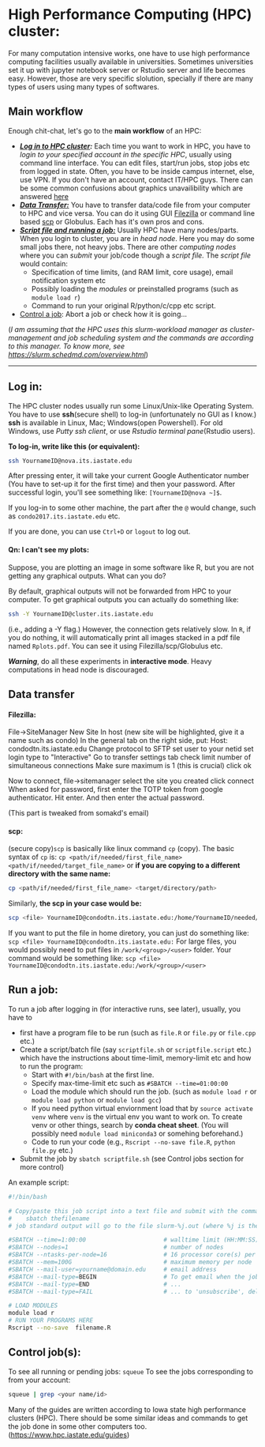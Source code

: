 # High Performance Computing (HPC) cluster:

For many computation intensive works, one have to use high performance computing facilities usually available in universities. Sometimes universities set it up with jupyter notebook server or Rstudio server and life becomes easy. However, those are very specific slolution, specially if there are many types of users using many types of softwares. 

## Main workflow
Enough chit-chat, let's go to the **main workflow** of an HPC:
 - ***[Log in to HPC cluster](#log-in):*** Each time you want to work in HPC, you have to *login to your specified account in the specific HPC*, usually using command line interface. You can edit files, start/run jobs, stop jobs etc from logged in state. Often, you have to be inside campus internet, else, use VPN. If you don't have an account, contact IT/HPC guys. There can be some common confusions about graphics unavailibility which are answered [here](#qn-i-cant-see-my-plots)
 - ***[Data Transfer:](#data-transfer)*** You have to transfer data/code file from your computer to HPC and vice versa. You can do it using GUI [Filezilla](#filezilla) or command line based [scp](#scp) or Globulus. Each has it's own pros and cons. 
 - <ins>***[Script file and running a job:](#run-a-job)***</ins> Usually HPC have many nodes/parts. When you login to cluster, you are in *head node*. Here you may do some small jobs there, not heavy jobs. There are other *computing nodes* where you can *submit* your job/code though a *script file.* The *script file* would contain: 
    + Specification of time limits, (and RAM limit, core usage), email notification system etc 
    + Possibly loading the *modules* or preinstalled programs (such as `module load r`)
    + Command to run your original R/python/c/cpp etc script. 
 - <ins>[Control a job](#control-jobs)</ins>: Abort a job or check how it is going...

(*I am assuming that the HPC uses this slurm-workload manager as cluster-management and job scheduling system and the commands are according to this manager. To know more, see https://slurm.schedmd.com/overview.html*)


------

## Log in:
The HPC cluster nodes usually run some Linux/Unix-like Operating System. You have to use **ssh**(secure shell) to log-in (unfortunately no GUI as I know.) **ssh** is available in Linux, Mac; Windows(open Powershell). For old Windows, use *Putty ssh client*, or use *Rstudio terminal pane*(Rstudio users).

**To log-in, write like this (or equivalent):**
```bash
ssh YournameID@nova.its.iastate.edu
```
After pressing enter, it will take your current Google Authenticator number (You have to set-up it for the first time) and then your password. 
After successful login, you'll see something like: `[YournameID@nova ~]$`. 

If you log-in to some other machine, the part after the `@` would change, such as `condo2017.its.iastate.edu` etc. 

If you are done, you can use `Ctrl+D` or `logout` to log out. 



#### Qn: I can't see my plots: 
Suppose, you are plotting an image in some software like R, but you are not getting any graphical outputs. What can you do? 

By default, graphical outputs will not be forwarded from HPC to your computer. To get graphical outputs you can actually do something like: 
```bash
ssh -Y YournameID@cluster.its.iastate.edu
```
(i.e., adding a -Y flag.) However, the connection gets relatively slow. 
In `R`, if you do nothing, it will automatically print all images stacked in a pdf file named `Rplots.pdf`. You can see it using Filezilla/scp/Globulus etc. 

***Warning***, do all these experiments in **interactive mode**. Heavy computations in head node is discouraged. 


## Data transfer

#### Filezilla:
File->SiteManager
New Site
In host (new site will be highlighted, give it a name such as condo)
In the general tab on the right side, put:
Host: condodtn.its.iastate.edu
Change protocol to SFTP
set user to your netid
set login type to "Interactive"
Go to transfer settings tab
check limit number of simultaneous connections
Make sure maximum is 1 (this is crucial)
click ok

Now to connect,
file->sitemanager
select the site you created
click connect
When asked for password, first enter the TOTP token from google authenticator. Hit enter. And then enter the actual password.

(This part is tweaked from somakd's email)


#### scp: 
(secure copy)`scp` is basically like linux command `cp` (copy). The basic syntax of `cp` is:
`cp <path/if/needed/first_file_name> <path/if/needed/target_file_name>`
or **if you are copying to a different directory with the same name:**
```bash
cp <path/if/needed/first_file_name> <target/directory/path>
```

Similarly, **the scp in your case would be:**
```bash
scp <file> YournameID@condodtn.its.iastate.edu:/home/YournameID/needed/path/target_filename 
```
If you want to put the file in home diretory, you can just do something like: `scp <file> YournameID@condodtn.its.iastate.edu:`
For large files, you would possibly need to put files in `/work/<group>/<user>` folder. Your command would be something like:
`scp <file> YournameID@condodtn.its.iastate.edu:/work/<group>/<user>`




## Run a job:
To run a job after logging in (for interactive runs, see later), usually, you have to 
 - first have a program file to be run (such as `file.R` or `file.py` or `file.cpp` etc.)
 - Create a script/batch file (say `scriptfile.sh` or `scriptfile.script` etc.) which have the instructions about time-limit, memory-limit etc and how to run the program:
	 - Start with `#!/bin/bash` at the first line. 
	 - Specify max-time-limit etc such as `#SBATCH --time=01:00:00`
	 - Load the module which should run the job. (such as `module load r` or `module load python` or `module load gcc`)
	 - If you need python virtual enviornment load that by `source activate venv` where `venv` is the virtual env you want to work on. To create venv or other things, search by **conda cheat sheet**. (You will possibly need `module load miniconda3` or somehing beforehand.)
	 - Code to run your code (e.g., `Rscript --no-save file.R`, `python file.py` etc.)
 - Submit the job by `sbatch scriptfile.sh` (see Control jobs section for more control)


An example script:
```bash
#!/bin/bash

# Copy/paste this job script into a text file and submit with the command:
#    sbatch thefilename
# job standard output will go to the file slurm-%j.out (where %j is the job ID)

#SBATCH --time=1:00:00   					# walltime limit (HH:MM:SS); (required)
#SBATCH --nodes=1   						# number of nodes
#SBATCH --ntasks-per-node=16   				# 16 processor core(s) per node 
#SBATCH --mem=100G   						# maximum memory per node
#SBATCH --mail-user=yourname@domain.edu   	# email address
#SBATCH --mail-type=BEGIN					# To get email when the job starts
#SBATCH --mail-type=END						# ...
#SBATCH --mail-type=FAIL					# ... to 'unsubscribe', delete the corresponding line(s)

# LOAD MODULES 
module load r 
# RUN YOUR PROGRAMS HERE 
Rscript --no-save  filename.R
```


## Control job(s):
To see all running or pending jobs:
`squeue`
To see the jobs corresponding to from your account:
```bash
squeue | grep <your name/id>
```




Many of the guides are written according to Iowa state high performance clusters (HPC).
There should be some similar ideas and commands to get the job done in some other computers too.
(https://www.hpc.iastate.edu/guides)

